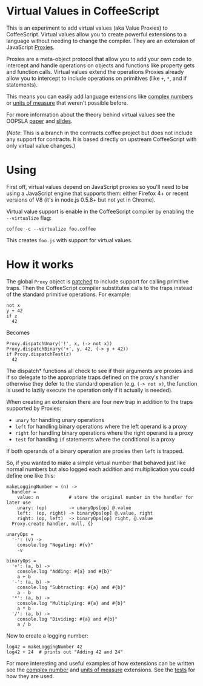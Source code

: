 Virtual Values in CoffeeScript
==============================

This is an experiment to add virtual values (aka Value Proxies) to CoffeeScript. Virtual values allow you to create powerful extensions to a language without needing to change the compiler. They are an extension of JavaScript [Proxies](https://developer.mozilla.org/en/JavaScript/Reference/Global_Objects/Proxy).

Proxies are a meta-object protocol that allow you to add your own code to intercept and handle operations on objects and functions like property gets and function calls. Virtual values extend the operations Proxies already allow you to intercept to include operations on primitives (like `+`, `*`, and if statements).

This means you can easily add language extensions like [complex numbers](https://github.com/disnet/contracts.coffee/blob/virtual-values/extensions/complex.coffee) or [units of measure](https://github.com/disnet/contracts.coffee/blob/virtual-values/extensions/units.coffee) that weren't possible before.

For more information about the theory behind virtual values see the OOPSLA [paper](http://disnetdev.com/papers/oopsla054-austin.pdf) and [slides](http://disnetdev.com/talks/virtual_values.pdf).

(_Note_: This is a branch in the contracts.coffee project but does not include any support for contracts. It is based directly on upstream CoffeeScript with only virtual value changes.)

Using
=====

First off, virtual values depend on JavaScript proxies so you'll need to be using a JavaScript engine that supports them: either Firefox 4+ or recent versions of V8 (it's in node.js 0.5.8+ but not yet in Chrome).

Virtual value support is enable in the CoffeeScript compiler by enabling the `--virtualize` flag:

    coffee -c --virtualize foo.coffee

This creates `foo.js` with support for virtual values.

How it works
============

The global `Proxy` object is [patched](https://github.com/disnet/contracts.coffee/blob/virtual-values/src/loadVirt.coffee) to include support for calling primitive traps. Then the CoffeeScript compiler substitutes calls to the traps instead of the standard primitive operations. For example:

    not x
    y + 42
    if z
      42

Becomes

    Proxy.dispatchUnary('!', x, (-> not x))
    Proxy.dispatchBinary('+', y, 42, (-> y + 42))
    if Proxy.dispatchTest(z)
      42

The dispatch* functions all check to see if their arguments are proxies and if so delegate to the appropriate traps defined on the proxy's handler otherwise they defer to the standard operation (e.g. `(-> not x)`, the function is used to lazily execute the operation only if it actually is needed).

When creating an extension there are four new trap in addition to the traps supported by Proxies: 

  * `unary` for handling unary operations
  * `left` for handling binary operations where the left operand is a proxy
  * `right` for handling binary operations where the right operand is a proxy
  * `test` for handling `if` statements where the conditional is a proxy

If both operands of a binary operation are proxies then `left` is trapped.

So, if you wanted to make a simple virtual number that behaved just like normal numbers but also logged each addition and multiplication you could define one like this:

    makeLoggingNumber = (n) ->
      handler = 
        value: n           # store the original number in the handler for later use
        unary: (op)        -> unaryOps[op] @.value
        left:  (op, right) -> binaryOps[op] @.value, right
        right: (op, left)  -> binaryOps[op] right, @.value
      Proxy.create handler, null, {}

    unaryOps =
      '-': (v) ->
        console.log "Negating: #{v}"
        -v

    binaryOps =
      '+': (a, b) ->
        console.log "Adding: #{a} and #{b}"
        a + b
      '-': (a, b) ->
        console.log "Subtracting: #{a} and #{b}"
        a - b
      '*': (a, b) ->
        console.log "Multiplying: #{a} and #{b}"
        a * b
      '/': (a, b) ->
        console.log "Dividing: #{a} and #{b}"
        a / b

Now to create a logging number:

    log42 = makeLoggingNumber 42
    log42 + 24  # prints out "Adding 42 and 24"

For more interesting and useful examples of how extensions can be written see the [complex number](https://github.com/disnet/contracts.coffee/blob/virtual-values/extensions/complex.coffee) and [units of measure](https://github.com/disnet/contracts.coffee/blob/virtual-values/extensions/units.coffee) extensions. See the [tests](https://github.com/disnet/contracts.coffee/blob/virtual-values/test/virtualize/virtualValues.coffee) for how they are used. 
